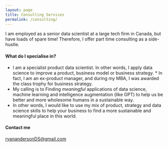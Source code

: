 ```yaml
---
layout: page
title: Consulting Services
permalink: /consulting/
---
```


I am employed as a senior data scientist at a large tech firm in Canada, but have loads of spare time! Therefore, I offer part time consulting as a side-hustle.

#### What do I specialise in?
* I am a specialist product data scientist. In other words, I apply data science to improve a product, business model or business strategy. * In fact, I am an ex-product manager, and during my MBA, I was awarded the class trophy for business strategy.
* My calling is to Finding _meaningful_ applications of data science, machine learning and intelligence augmentation (like GPT) to help us be better and more wholesome humans in a sustainable way. 
* In other words, I would like to use my mix of product, strategy and data science skills to help your business to find a more sustainable and meaningful place in this world.

#### Contact me
[ryanandersonDS@gmail.com](mailto:ryanandersonDS@gmail.com)
